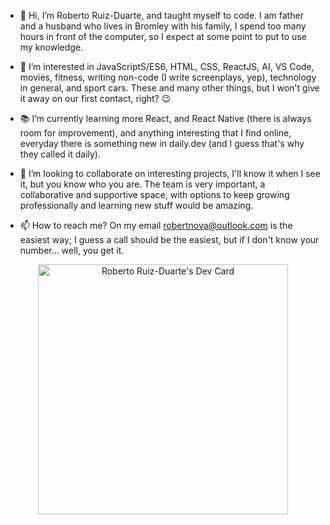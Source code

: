 - 👋 Hi, I’m Roberto Ruiz-Duarte, and taught myself to code. I am father and a husband who lives in Bromley with his family, I spend too many hours in front of the computer, so I expect at some point to put to use my knowledge. 

- 👀 I’m interested in JavaScriptS/ES6, HTML, CSS, ReactJS, AI, VS Code, movies, fitness, writing non-code (I write screenplays, yep), technology in general, and sport cars. These and many other things, but I won't give it away on our first contact, right? 😉


- 📚 I’m currently learning more React, and React Native (there is always room for improvement), and anything interesting that I find online, everyday there is something new in daily.dev (and I guess that's why they called it daily).


- 💞️ I’m looking to collaborate on interesting projects, I'll know it when I see it, but you know who you are. The team is very important, a collaborative and supportive space, with options to keep growing professionally and learning new stuff would be amazing.


- 📫 How to reach me? On my email robertnova@outlook.com is the easiest way; I guess a call should be the easiest, but if I don't know your number... well, you get it.


<p align="center" padding-top="40px">
<a href="https://app.daily.dev/RobertoRuizD"><img src="https://api.daily.dev/devcards/b87b820849554129aed9bb225373f4b1.png?r=tv0" width="400" alt="Roberto Ruiz-Duarte's Dev Card"/></a>
</p>

